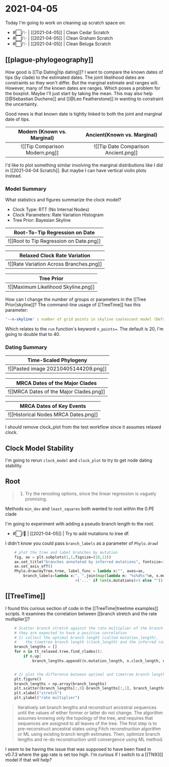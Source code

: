 # 2021-04-05

Today I'm going to work on cleaning up scratch space on:
- #⬜/✨ | [[2021-04-05]] | Clean Cedar Scratch
- #⬜/✨ | [[2021-04-05]] | Clean Graham Scratch
- #⬜/✨ | [[2021-04-05]] | Clean Beluga Scratch

## [[plague-phylogeography]]

How good is [[Tip Dating|tip dating]]? I want to compare the known dates of tips (by clade) to the estimated dates. The joint likelihood dates are constraints so they won't differ. But the marginal estimate and ranges will. However, many of the known dates are ranges. Which poses a problem for the boxplot. Maybe I'll just start by taking the mean. This may also help [[@Sebastian Duchene]] and [[@Leo Featherstone]] in wanting to constraint the uncertainty.

Good news is that known date is tightly linked to both the joint and marginal date of tips. 


|  Modern (Known vs. Marginal)   |     Ancient(Known vs. Marginal)      |
|:------------------------------:|:------------------------------------:|
| ![[Tip Comparison Modern.png]] | ![[Tip Date Comparison Ancient.png]] |

I'd like to plot something similar involving the marginal distributions like I did in [[2021-04-04 Scratch]]. But maybe I can have vertical violin plots instead.

### Model Summary

What statistics and figures summarize the clock model?
 - Clock Type: RTT (No Internal Nodes)
 - Clock Parameters: Rate Variation Histogram
 - Tree Prior: Bayesian Skyline

|        Root-To-Tip Regression on Date        |
|:--------------------------------------------:|
| ![[Root to Tip Regression on Date.png]] |


|       Relaxed Clock Rate Variation          |
|:---------------------------------------:|
| ![[Rate Variation Across Branches.png]] |


|          Tree Prior         |
|:---------------------------------------:|
| ![[Maximum Likelihood Skyline.png]] |

How can I change the number of groups or parameters in the [[Tree Prior|skyline]]? The command-line usage of [[TreeTime]] has this parameter:

```yaml
'--n-skyline' : number of grid points in skyline coalescent model (Default: 20)
```

Which relates to the ```run``` function's keyword ```n_points=```. The default is 20, I'm going to double that to 40.

### Dating Summary


|   Time-Scaled Phylogeny  | 
| --- |
| ![[Pasted image 20210405144209.png]] | 

| MRCA Dates of the Major Clades          |
| --------------------------------------- |
| ![[MRCA Dates of the Major Clades.png]] |

| MRCA Dates of Key Events       |
| ------------------------------------ |
| ![[Historical Nodes MRCA Dates.png]] |


I should remove clock_plot from the test workflow since it assumes relaxed clock.

## Clock Model Stability

I'm going to rerun ```clock_model``` and ```clock_plot``` to try to get node dating stability.

## Root

>1. Try the rerooting options, since the linear regression is vaguely promising.

Methods ```min_dev``` and ```least_squares``` both wanted to root within the 0.PE clade

I'm going to experiment with adding a pseudo branch length to the root.

- #⬜/🧨 | [[2021-04-05]] | Try to add mutations to tree df.

I didn't know you could pass ```branch_labels``` as a parameter of ```Phylo.draw```!
```python
    # plot the tree and label branches by mutation
    fig, ax = plt.subplots(1,1,figsize=(18,13))
    ax.set_title("branches annotated by inferred mutations", fontsize=18)
    ax.set_axis_off()
    Phylo.draw(myTree.tree, label_func = lambda x:"", axes=ax,
        branch_labels=lambda x:", ".join(map(lambda m: "%s%d%s"%m, x.mutations[:3]))
                               +('...' if len(x.mutations)>3 else ""))
```

## [[TreeTime]]

I found this curious section of code in the [[TreeTime|treetime examples]] scripts. It examines the correlation between [[branch stretch and the rate multiplier]]?

```python
    # Scatter branch stretch against the rate multiplier of the branch.
    # they are expected to have a positive correlation
    # 1) collect the optimal branch lenght (called mutation_length),
    #    the timetree branch length (clock_length) and the inferred rate multiplier gamma
    branch_lengths = []
    for n in tt_relaxed.tree.find_clades():
        if n.up:
            branch_lengths.append((n.mutation_length, n.clock_length, n.branch_length_interpolator.gamma))


    # 2) plot the difference between optimal and timetree branch length vs the rate multiplier
    plt.figure()
    branch_lengths = np.array(branch_lengths)
    plt.scatter(branch_lengths[:,0]-branch_lengths[:,1], branch_lengths[:,2])
    plt.xlabel("stretch")
    plt.ylabel("rate multiplier")
```

> Iteratively set branch lengths and reconstruct ancestral sequences until the values of either former or latter do not change. The algorithm assumes knowing only the topology of the tree, and requires that sequences are assigned to all leaves of the tree. The first step is to pre-reconstruct ancestral states using Fitch reconstruction algorithm or ML using existing branch length estimates. Then, optimize branch lengths and re-do reconstruction until convergence using ML method.

I seem to be having the issue that was supposed to have been fixed in v0.7.3 where the gap rate is set too high. I'm curious if I switch to a [[TN93]] model if that will help?

